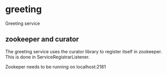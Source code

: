 # greeting
Greeting service

## zookeeper and curator
The greeting service uses the curator library to register itself in zookeeper.
This is done in ServiceRegistrarListener.

Zookeper needs to be running on localhost:2181
